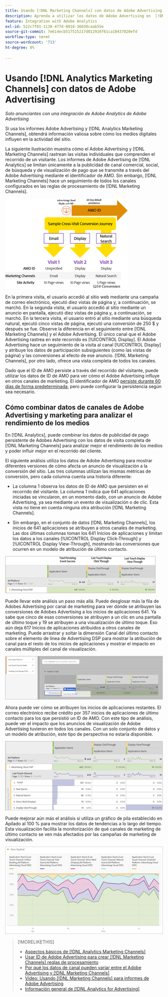 ```yaml
---
title: Usando [!DNL Marketing Channels] con datos de Adobe Advertising
description: Aprenda a utilizar los datos de Adobe Advertising en  [!DNL Analytics Marketing Channels].
feature: Integration with Adobe Analytics
exl-id: 522c7f01-1138-477d-8018-36030caab55e
source-git-commit: 7e614ecb517515217d812926f61ca10437820efd
workflow-type: tm+mt
source-wordcount: '713'
ht-degree: 0%

---
```


# Usando [!DNL Analytics Marketing Channels] con datos de Adobe Advertising

*Solo anunciantes con una integración de Adobe Analytics de Adobe Advertising*

Si usa los informes Adobe Advertising y [!DNL Analytics Marketing Channels], obtendrá información valiosa sobre cómo los medios digitales influyen en la actividad del sitio.

<!-- from video: By using Marketing Channels with your Adobe Advertising data, you can get a more holistic view of how your advertising efforts are affecting site behavior. In particular, you can see the value of your view-through and click-through data, and how your advertising assists or is assisted by other channels. -->

La siguiente ilustración muestra cómo el Adobe Advertising y [!DNL Marketing Channels] rastrean las visitas individuales que comprenden el recorrido de un visitante. Los informes de Adobe Advertising de [!DNL Analytics] se limitan únicamente a la publicidad de canal comercial, social, de búsqueda y de visualización de pago que se transmite a través del Adobe Advertising mediante el identificador de AMO. Sin embargo, [!DNL Marketing Channels] hace un seguimiento de todos los canales configurados en las reglas de procesamiento de [!DNL Marketing Channels].

![Cómo el Adobe Advertising y [!DNL Marketing Channels] rastrean las visitas individuales en el recorrido de un visitante](/help/integrations/assets/a4adc-mc-sample-journey2.png)

En la primera visita, el usuario accedió al sitio web mediante una campaña de correo electrónico, ejecutó diez vistas de página y, a continuación, se marchó. En la segunda visita, el usuario accedió al sitio mediante un anuncio en pantalla, ejecutó diez vistas de página y, a continuación, se marchó. En la tercera visita, el usuario entró al sitio mediante una búsqueda natural, ejecutó cinco vistas de página, ejecutó una conversión de 250 $ y después se fue. Observe la diferencia en el seguimiento entre [!DNL Marketing Channels] y el Adobe Advertising. El único canal que el Adobe Advertising rastrea en este recorrido es [!UICONTROL Display]. El Adobe Advertising hace un seguimiento de la visita al canal [!UICONTROL Display] y atribuye los datos de participación subsiguientes (como las vistas de página) y las conversiones al efecto de ese anuncio. [!DNL Marketing Channels], por otro lado, ofrece una vista completa de todos los canales.

Dado que el ID de AMO persiste a través del recorrido del visitante, puede utilizar los datos de ID de AMO para ver cómo el Adobe Advertising influye en otros canales de marketing. El identificador de AMO [persiste durante 60 días de forma predeterminada](/help/integrations/analytics/overview.md), pero puede configurar la persistencia según sea necesario.

## Cómo combinar datos de canales de Adobe Advertising y marketing para analizar el rendimiento de los medios

En [!DNL Analytics], puede combinar los datos de publicidad de pago persistente de Adobes Advertising con los datos de visita completa de [!DNL Marketing Channels] para analizar mejor el rendimiento de los medios y poder influir mejor en el recorrido del cliente.

El siguiente análisis utiliza los datos de Adobe Advertising para mostrar diferentes versiones de cómo afecta un anuncio de visualización a la conversión del sitio. Las tres columnas utilizan las mismas métricas de conversión, pero cada columna cuenta una historia diferente:

* La columna 1 observa los datos de ID de AMO que persisten en el recorrido del visitante. La columna 1 indica que 641 aplicaciones iniciadas se vincularon, en un momento dado, con un anuncio de Adobe Advertising, ya sea mediante un evento de visualización o de clic. Esta vista no tiene en cuenta ninguna otra atribución [!DNL Marketing Channels].

* Sin embargo, en el conjunto de datos [!DNL Marketing Channels], los inicios de 641 aplicaciones se atribuyen a otros canales de marketing. Las dos últimas columnas toman los 641 Inicios de aplicaciones y limitan los datos a los canales [!UICONTROL Display Click-Through] y [!UICONTROL Display View-Through], mostrando las conversiones que ocurren en un modelo de atribución de último contacto.

![ejemplo de cómo afecta un anuncio en pantalla a la conversión del sitio](/help/integrations/assets/a4adc-mc-display-impact.png)

Puede llevar este análisis un paso más allá. Puede desglosar más la fila de Adobes Advertising por canal de marketing para ver dónde se atribuyen las conversiones de Adobes Advertising a los inicios de aplicaciones 641. Ya sabe que cinco de esas conversiones se atribuyen a un clic en una pantalla de último toque y 19 se atribuyen a una visualización de último toque. Eso aún deja 617 Inicios de aplicaciones atribuidos a otros canales de marketing. Puede arrastrar y soltar la dimensión Canal del último contacto sobre el elemento de línea de Advertising DSP para mostrar la atribución de canal para el resto de los inicios de aplicaciones y mostrar el impacto en canales múltiples del canal de visualización.

![cómo agregar la dimensión Canal de último contacto](/help/integrations/assets/a4adc-mc-display-impact-ltc.png)

Ahora puede ver cómo se atribuyen los inicios de aplicaciones restantes. El correo electrónico recibe crédito por 357 inicios de aplicaciones de último contacto para los que persistió un ID de AMO. Con este tipo de análisis, puede ver el impacto que los anuncios de visualización de Adobe Advertising tuvieron en todos los canales. Con un solo conjunto de datos y un modelo de atribución, este tipo de perspectiva no estaría disponible.

![ejemplo del impacto en canales múltiples de los canales de visualización](/help/integrations/assets/a4adc-mc-display-impact-x-channel.png)

Puede mejorar aún más el análisis si utiliza un gráfico de pila establecido en Apilado al 100 % para mostrar los datos de tendencias a lo largo del tiempo. Esta visualización facilita la monitorización de qué canales de marketing de último contacto se ven más afectados por las campañas de marketing de visualización.

![ejemplo del impacto de tendencias en canales múltiples de los canales de visualización](/help/integrations/assets/a4adc-mc-display-impact-x-channel-trend.png)

>[!MORELIKETHIS]
>
>* [Aspectos básicos de [!DNL Analytics Marketing Channels]](mc-overview.md)
>* [Usar ID de Adobe Advertising para crear [!DNL Marketing Channels] reglas de procesamiento](mc-ids.md)
>* [Por qué los datos de canal pueden variar entre el Adobe Advertising y [!DNL Marketing Channels]](mc-data-variances.md)
>* [Vídeo: Usando [!DNL Marketing Channels] para informes de Adobe Advertising](https://experienceleague.adobe.com/docs/advertising-learn/tutorials/analytics/analytics-reporting-a4adc.html)
>* [Información general de [!DNL Analytics for Advertising]](/help/integrations/analytics/overview.md)
